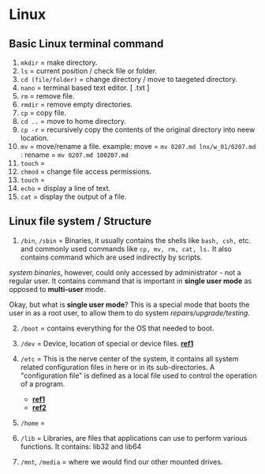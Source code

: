# Linux

## Basic Linux terminal command
1. ``mkdir`` = make directory.
2. ``ls`` = current position / check file or folder.
3. ``cd (file/folder)`` = change directory / move to taegeted directory.
4. ``nano`` = terminal based text editor. [ .txt ]
5. ``rm`` = remove file.
6. ``rmdir`` = remove empty directories.
7. ``cp`` = copy file.
8. ``cd ..`` = move to home directory.
9. ``cp -r`` = recursively copy the contents of the original directory into neew location.
10. ``mv`` = move/rename a file. 
    example: move = ```mv 0207.md lnx/w_01/0207.md```
           : rename = ``mv 0207.md 100207.md``
11. ``touch`` =
12. ``chmod`` = change file access permissions.
13. ``touch`` =
14. ``echo``  = display a line of text.
15. ``cat``   = display the output of a file.

## Linux file system / Structure

1. ``/bin``, ``/sbin`` = Binaries, it usually contains the shells like ``bash, csh,`` etc. and commonly used commands like ``cp, mv, rm, cat, ls.``
It also contains command which are used indirectly by scripts.

*system binaries*, however, could only accessed by administrator - not a regular user. It contains command that is important in **single user mode** as opposed to **multi-user** mode.

Okay, but what is **single user mode**? This is a special mode that boots the user in as a root user, to allow them to do system *repairs/upgrade/testing.*

2. ``/boot`` = contains everything for the OS that needed to boot.

3. ``/dev`` = Device, location of special or device files.
[**ref1**](https://tldp.org/LDP/Linux-Filesystem-Hierarchy/html/dev.html)

4. ``/etc`` = This is the nerve center of the system, it contains all system related configuration files in here or in its sub-directories. A "configuration file" is defined as a local file used to control the operation of a program.
    - [**ref1**](https://tldp.org/LDP/Linux-Filesystem-Hierarchy/html/etc.html)
    - [**ref2**](https://refspecs.linuxfoundation.org/FHS_3.0/fhs/ch03s07.html)

5. ``/home`` = 

6. ``/lib`` = Libraries, are files that applications can use to perform various functions. It contains: lib32 and lib64

6. ``/mnt``, ``/media`` = where we would find our other mounted drives.